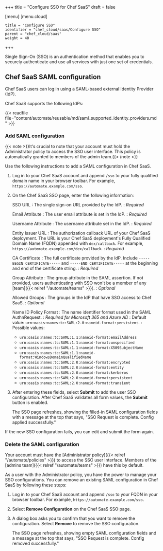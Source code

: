 +++
title = "Configure SSO for Chef SaaS"
draft = false

[menu]
  [menu.cloud]

    title = "Configure SSO"
    identifier = "chef_cloud/saas/Configure SSO"
    parent = "chef_cloud/saas"
    weight = 40
+++

Single Sign-On (SSO) is an authentication method that enables you to securely authenticate and use all services with just one set of credentials.

## Chef SaaS SAML configuration

Chef SaaS users can log in using a SAML-based external Identity Provider (IdP).

Chef SaaS supports the following IdPs:

{{< readfile file="content/automate/reusable/md/saml_supported_identity_providers.md" >}}

### Add SAML configuration

{{< note >}}It's crucial to note that your account must hold the Administrator policy to access the SSO user interface. This policy is automatically granted to members of the admin team.{{< /note >}}

Use the following instructions to add a SAML configuration in Chef SaaS.

1. Log in to your Chef SaaS account and append `/sso` to your fully qualified domain name in your browser toolbar. For example, `https://automate.example.com/sso`.

1. On the Chef SaaS SSO page, enter the following information:

   SSO URL
   : The single sign-on URL provided by the IdP.
   : _Required_

   Email Attribute
   : The user email attribute is set in the IdP.
   : _Required_

   Username Attribute
   : The username attribute set in the IdP.
   : _Required_

   Entity Issuer URL
   : The authorization callback URL of your Chef SaaS deployment. The URL is your Chef SaaS deployment's Fully Qualified Domain Name (FQDN) appended with `dex/callback`. For example, `https://automate.example.com/dex/callback`.
   : _Required_

   CA Certificate
   : The full certificate provided by the IdP. Include `-----BEGIN CERTIFICATE-----` and `-----END CERTIFICATE-----` at the beginning and end of the certificate string.
   : _Required_

   Group Attribute
   : The group attribute in the SAML assertion.
     If not provided, users authenticating with SSO won't be a member of any [team]({{< relref "/automate/teams" >}}).
   : _Optional_

   Allowed Groups
   : The groups in the IdP that have SSO access to Chef SaaS.
   : _Optional_

   Name ID Policy Format
   : The name identifier format used in the SAML AuthnRequest.
   : _Required for Microsoft 365 and Azure AD_
   : Default value: `urn:oasis:names:tc:SAML:2.0:nameid-format:persistent`.
   : Possible values:
     - `urn:oasis:names:tc:SAML:1.1:nameid-format:emailAddress`
     - `urn:oasis:names:tc:SAML:1.1:nameid-format:unspecified`
     - `urn:oasis:names:tc:SAML:1.1:nameid-format:X509SubjectName`
     - `urn:oasis:names:tc:SAML:1.1:nameid-format:WindowsDomainQualifiedName`
     - `urn:oasis:names:tc:SAML:2.0:nameid-format:encrypted`
     - `urn:oasis:names:tc:SAML:2.0:nameid-format:entity`
     - `urn:oasis:names:tc:SAML:2.0:nameid-format:kerberos`
     - `urn:oasis:names:tc:SAML:2.0:nameid-format:persistent`
     - `urn:oasis:names:tc:SAML:2.0:nameid-format:transient`

1. After entering these fields, select **Submit** to add the user SSO configuration. After Chef SaaS validates all form values, the **Submit** button is enabled.

   The SSO page refreshes, showing the filled-in SAML configuration fields with a message at the top that says, "SSO Request is complete. Config applied successfully."

If the new SSO configuration fails, you can edit and submit the form again.

### Delete the SAML configuration

Your account must have the [Administrator policy]({{< relref "/automate/policies" >}}) to access the SSO user interface. Members of the [admins team]({{< relref "/automate/teams" >}}) have this by default.

As a user with the Administrator policy, you have the power to manage your SSO configurations. You can remove an existing SAML configuration in Chef SaaS by following these steps:

1. Log in to your Chef SaaS account and append `/sso` to your FQDN in your browser toolbar. For example, `https://automate.example.com/sso`.

1. Select **Remove Configuration** on the Chef SaaS SSO page.

1. A dialog box asks you to confirm that you want to remove the configuration. Select **Remove** to remove the SSO configuration.

   The SSO page refreshes, showing empty SAML configuration fields and a message at the top that says, "SSO Request is complete. Config removed successfully."
